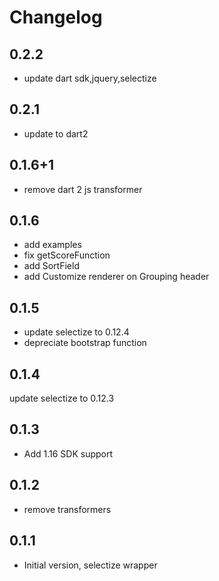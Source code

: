 # Changelog

## 0.2.2

- update dart sdk,jquery,selectize

## 0.2.1

- update to dart2

## 0.1.6+1

- remove dart 2 js transformer

## 0.1.6

- add examples
- fix getScoreFunction
- add SortField
- add Customize renderer on Grouping header

## 0.1.5

- update selectize to 0.12.4
- depreciate bootstrap function

## 0.1.4

  update selectize to 0.12.3

## 0.1.3

- Add 1.16 SDK support

## 0.1.2

- remove transformers

## 0.1.1

- Initial version, selectize wrapper
